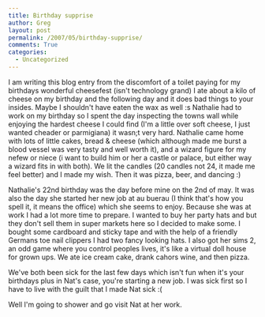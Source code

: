 ```yaml
---
title: Birthday supprise
author: Greg
layout: post
permalink: /2007/05/birthday-supprise/
comments: True
categories:
  - Uncategorized
---
```

I am writing this blog entry from the discomfort of a toilet paying for my birthdays wonderful cheesefest (isn't technology grand) I ate about a kilo of cheese on my birthday and the following day and it does bad things to your insides. Maybe I shouldn't have eaten the wax as well :s Nathalie had to work on my birthday so I spent the day inspecting the towns wall while enjoying the hardest cheese I could find (I'm a little over soft cheese, I just wanted cheader or parmigiana) it wasn;t very hard. Nathalie came home with lots of little cakes, bread & cheese (which although made me burst a blood vessel was very tasty and well worth it), and a wizard figure for my nefew or niece (i want to build him or her a castle or palace, but either way a wizard fits in with both). We lit the candles (20 candles not 24, it made me feel better) and I made my wish. Then it was pizza, beer, and dancing :)

Nathalie's 22nd birthday was the day before mine on the 2nd of may. It was also the day she started her new job at au buerau (I think that's how you spell it, it means the office) which she seems to enjoy. Because she was at work I had a lot more time to prepare. I wanted to buy her party hats and but they don't sell them in super markets here so I decided to make some. I bought some cardboard and sticky tape and with the help of a friendly Germans toe nail clippers I had two fancy looking hats. I also got her sims 2, an odd game where you control peoples lives, it's like a virtual doll house for grown ups. We ate ice cream cake, drank cahors wine, and then pizza.

We've both been sick for the last few days which isn't fun when it's your birthdays plus in Nat's case, you're starting a new job. I was sick first so I have to live with the guilt that I made Nat sick :(

Well I'm going to shower and go visit Nat at her work.